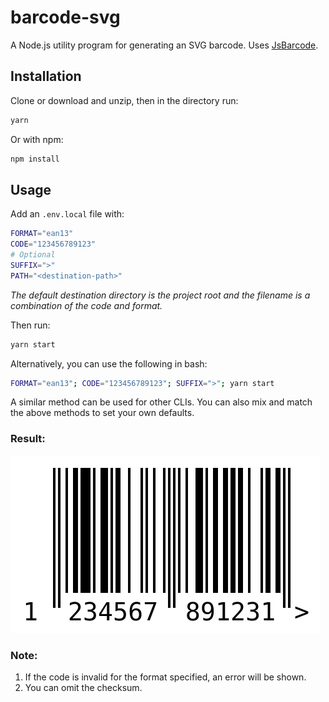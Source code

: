 # barcode-svg

A Node.js utility program for generating an SVG barcode. Uses [JsBarcode](https://github.com/lindell/JsBarcode).

## Installation

Clone or download and unzip, then in the directory run:

```bash
yarn
```

Or with npm:

```bash
npm install
```

## Usage

Add an `.env.local` file with:

```bash
FORMAT="ean13"
CODE="123456789123"
# Optional
SUFFIX=">"
PATH="<destination-path>"
```

*The default destination directory is the project root and the filename is a combination of the code and format.*

Then run:

```bash
yarn start
```

Alternatively, you can use the following in bash:

```bash
FORMAT="ean13"; CODE="123456789123"; SUFFIX=">"; yarn start
```

A similar method can be used for other CLIs. You can also mix and match the above methods to set your own defaults.

### Result:

![Result SVG](./examples/123456789123-ean13.svg)

### Note:

1. If the code is invalid for the format specified, an error will be shown.
2. You can omit the checksum.
